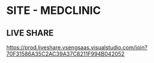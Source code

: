 # SITE - MEDCLINIC

## LIVE SHARE
https://prod.liveshare.vsengsaas.visualstudio.com/join?70F31586A35C2AC39A37C8211F994B042052
